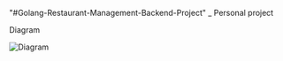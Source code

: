 "#Golang-Restaurant-Management-Backend-Project" _ Personal project

Diagram 

![Diagram](https://github.com/blackcat4347/Golang-Restaurant-Management-Backend-project/blob/main/Diagram/Diagram.png)



